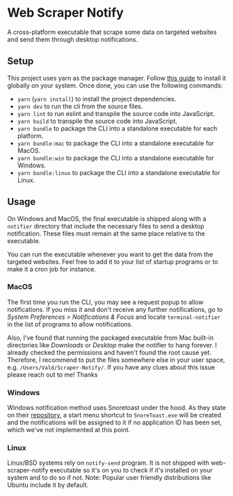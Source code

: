 # Web Scraper Notify

A cross-platform executable that scrape some data on targeted websites and send them through desktop notifications.

## Setup

This project uses yarn as the package manager. Follow [this guide](https://classic.yarnpkg.com/en/docs/install) to install it globally on your system. Once done, you can use the following commands:

- `yarn` (`yarn install`) to install the project dependencies.
- `yarn dev` to run the cli from the source files.
- `yarn lint` to run eslint and transpile the source code into JavaScript.
- `yarn build` to transpile the source code into JavaScript.
- `yarn bundle` to package the CLI into a standalone executable for each platform.
- `yarn bundle:mac` to package the CLI into a standalone executable for MacOS.
- `yarn bundle:win` to package the CLI into a standalone executable for Windows.
- `yarn bundle:linux` to package the CLI into a standalone executable for Linux.
## Usage

On Windows and MacOS, the final executable is shipped along with a `notifier` directory that include the necessary files to send a desktop notification. These files must remain at the same place relative to the executable.

You can run the executable whenever you want to get the data from the targeted websites. Feel free to add it to your list of startup programs or to make it a cron job for instance.

### MacOS

The first time you run the CLI, you may see a request popup to allow notifications. If you miss it and don't receive any further notifications, go to *System Preferences > Notifications & Focus* and locate `terminal-notifier` in the list of programs to allow notifications.

Also, I've found that running the packaged executable from Mac built-in directories like *Downloads* or *Desktop* make the notifier to hang forever. I already checked the permissions and haven't found the root cause yet. Therefore, I recommend to put the files somewhere else in your user space, e.g. `/Users/Vald/Scraper-Notify/`.
If you have any clues about this issue please reach out to me! Thanks

### Windows

Windows notification method uses Snoretoast under the hood. As they state on their [repository](https://github.com/KDE/snoretoast), a start menu shortcut to `SnoreToast.exe` will be created and the notifications will be assigned to it if no application ID has been set, which we've not implemented at this point.

### Linux

Linux/BSD systems rely on `notify-send` program. It is not shipped with web-scraper-notify executable so it's on you to check if it's installed on your system and to do so if not.
Note: Popular user friendly distributions like Ubuntu include it by default.